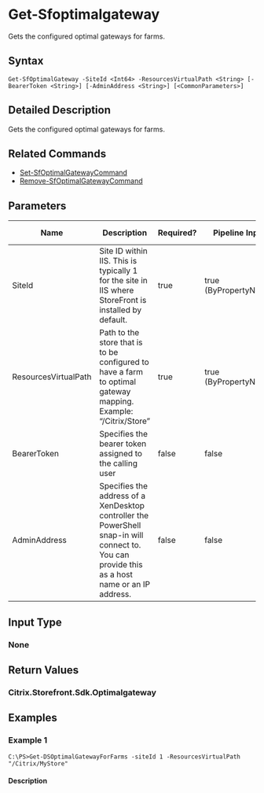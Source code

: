 ﻿
# Get-Sfoptimalgateway
Gets the configured optimal gateways for farms.
## Syntax
```
Get-SfOptimalGateway -SiteId <Int64> -ResourcesVirtualPath <String> [-BearerToken <String>] [-AdminAddress <String>] [<CommonParameters>]
```
## Detailed Description
Gets the configured optimal gateways for farms.


## Related Commands

* [Set-SfOptimalGatewayCommand](../Set-SfOptimalGatewayCommand/)
* [Remove-SfOptimalGatewayCommand](../Remove-SfOptimalGatewayCommand/)
## Parameters
| Name   | Description | Required? | Pipeline Input | Default Value |
| --- | --- | --- | --- | --- |
| SiteId | Site ID within IIS. This is typically 1 for the site in IIS where StoreFront is installed by default. | true | true (ByPropertyName) |  |
| ResourcesVirtualPath | Path to the store that is to be configured to have a farm to optimal gateway mapping.<br>Example: “/Citrix/Store” | true | true (ByPropertyName) |  |
| BearerToken | Specifies the bearer token assigned to the calling user | false | false |  |
| AdminAddress | Specifies the address of a XenDesktop controller the PowerShell snap-in will connect to. You can provide this as a host name or an IP address. | false | false | Localhost. Once a value is provided by any cmdlet, this value becomes the default. |

## Input Type

### None

## Return Values

### Citrix.Storefront.Sdk.Optimalgateway

## Examples

### Example 1
```
C:\PS>Get-DSOptimalGatewayForFarms -siteId 1 -ResourcesVirtualPath "/Citrix/MyStore"
```
#### Description

